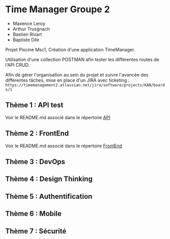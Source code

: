 # Time Manager Groupe 2

- Maxence Leroy
- Arthur Trusgnach
- Bastien Rivart
- Baptiste Dile

Projet Piscine Msc1, Création d'une application TimeManager.

Utilisation d'une collection POSTMAN afin tester les différentes routes de l'API CRUD.

Afin de gérer l'organisation au sein du projet et suivre l'avancée des différentes tâches, mise en place d'un JIRA avec ticketing : `https://timemanagement2.atlassian.net/jira/software/projects/KAN/boards/1`


## Thème 1 : API test

Voir le README.md associé dans le répertoire [API](./api/README.md)

## Thème 2 : FrontEnd

Voir le README.md associé dans le répertoire [FrontEnd](./frontend/README.md)

## Thème 3 : DevOps

## Thème 4 : Design Thinking

## Thème 5 : Authentification

## Thème 6 : Mobile

## Thème 7 : Sécurité


